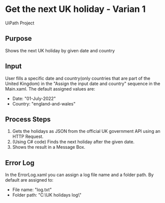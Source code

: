 # Get the next UK holiday - Varian 1
UiPath Project

## Purpose
Shows the next UK holiday by given date and country

## Input
User fills a specific date and country(only countries that are part of the United Kingdom) in the "Assign the input date and country" sequence in the Main.xaml.
  The default assigned values are: 
  * Date: "01-July-2022"
  * Country: "england-and-wales"

## Process Steps
1. Gets the holidays as JSON from the official UK government API using an HTTP Request.
2. (Using C# code) Finds the next holiday after the given date.
3. Shows the result in a Message Box.

## Error Log
In the ErrorLog.xaml you can assign a log file name and a folder path.
By default are assigned to:
* File name: "log.txt"
* Folder path: "C:\UK holidays log\\"
